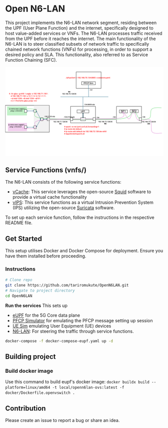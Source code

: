 # Open N6-LAN

This project implements the N6-LAN network segment, residing between the UPF (User Plane Function) and the internet, specifically designed to host value-added services or VNFs. The N6-LAN processes traffic received from the UPF before it reaches the internet. The main functionality of the N6-LAN is to steer classified subsets of network traffic to specifically chained network functions (VNFs) for processing, in order to support a desired policy and SLA. This functionality, also referred to as Service Function Chaining (SFC).


![image](docs/pictures/representation_diagram.png)

## Service Functions (vnfs/)

The N6-LAN consists of the following service functions:
* [vCache](vnfs/cache-squid/README): This service leverages the open-source [Squid](https://www.squid-cache.org) software to provide a virtual cache functionality
* [vIPS](vnfs/ips-suricata/README): This service functions as a virtual Intrusion Prevention System (IPS) utilizing the open-source [Suricata](https://suricata.io) software.

To set up each service function, follow the instructions in the respective README file.

## Get Started

This setup utilises Docker and Docker Compose for deployment. Ensure you have them installed before proceeding.

### Instructions

```bash
# Clone repo
git clone https://github.com/tariromukute/OpenN6LAN.git
# Navigate to project directory
cd OpenN6LAN
```

**Run the services**
This sets up
* [eUPF](https://github.com/edgecomllc/eupf) for the 5G Core data plane
* [PFCP Simulator](https://github.com/infinitydon/pfcp-kitchen-sink) for emulating the PFCP message setting up session
* [UE Sim](https://github.com/tariromukute/tc-gtpu.git) emulating User Equipment (UE) devices
* [N6-LAN](https://github.com/tariromukute/OpenN6LAN): For steering the traffic through service functions.

```bash
docker-compose -f docker-compose-eupf.yaml up -d
```

## Building project

### Build docker image

Use this command to build eupf's docker image: `docker buildx build --platform=linux/amd64 -t local/openn6lan-ovs:latest -f docker/Dockerfile.openvswitch .`

## Contribution

Please create an issue to report a bug or share an idea.